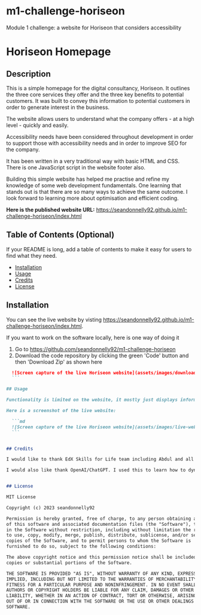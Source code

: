 # m1-challenge-horiseon
Module 1 challenge: a website for Horiseon that considers accessibility





# Horiseon Homepage

## Description

This is a simple homepage for the digital consultancy, Horiseon. It outlines the three core services they offer and the three key benefits to potential customers. It was built to convey this information to potential customers in order to generate interest in the business. 

The website allows users to understand what the company offers - at a high level - quickly and easily. 

Accessibility needs have been considered throughout development in order to support those with accessibility needs and in order to improve SEO for the company. 

It has been written in a very traditional way with basic HTML and CSS. There is one JavaScript script in the website footer also. 

Building this simple website has helped me practise and refine my knowledge of some web development fundamentals. One learning that stands out is that there are so many ways to achieve the same outcome. I look forward to learning more about optimisation and efficient coding. 

**Here is the published website URL:** https://seandonnelly92.github.io/m1-challenge-horiseon/index.html


## Table of Contents (Optional)

If your README is long, add a table of contents to make it easy for users to find what they need.

- [Installation](#installation)
- [Usage](#usage)
- [Credits](#credits)
- [License](#license)

## Installation

You can see the live website by visting https://seandonnelly92.github.io/m1-challenge-horiseon/index.html. 

If you want to work on the software locally, here is one way of doing it

1. Go to https://github.com/seandonnelly92/m1-challenge-horiseon
2. Download the code repository by clicking the green 'Code' button and then 'Download Zip' as shown here

  ```md
    ![Screen capture of the live Horiseon website](assets/images/download-repository.gifng)
    ```

## Usage

Functionality is limited on the website, it mostly just displays information. The nav bar does contain four links: one is the logo which just redirects to the homepage. This will only be useful in future if other pages are added and the nav bar is updated. The other three links in the nav bar are internal anchor tags that scroll the relevant section on the homepage. Provide instructions and examples for use. 

Here is a screenshot of the live website: 

    ```md
    ![Screen capture of the live Horiseon website](assets/images/live-website-screen-capture.png)
    ```


## Credits

I would like to thank EdX Skills for Life team including Abdul and all of the TAs for their support so far. 

I would also like thank OpenAI/ChatGPT. I used this to learn how to dynamiaclly include the current year in the copyright notice within the footer, which I believe is a useful piece of functionality. This was done with a JavaScript script. 


## License

MIT License

Copyright (c) 2023 seandonnelly92

Permission is hereby granted, free of charge, to any person obtaining a copy
of this software and associated documentation files (the "Software"), to deal
in the Software without restriction, including without limitation the rights
to use, copy, modify, merge, publish, distribute, sublicense, and/or sell
copies of the Software, and to permit persons to whom the Software is
furnished to do so, subject to the following conditions:

The above copyright notice and this permission notice shall be included in all
copies or substantial portions of the Software.

THE SOFTWARE IS PROVIDED "AS IS", WITHOUT WARRANTY OF ANY KIND, EXPRESS OR
IMPLIED, INCLUDING BUT NOT LIMITED TO THE WARRANTIES OF MERCHANTABILITY,
FITNESS FOR A PARTICULAR PURPOSE AND NONINFRINGEMENT. IN NO EVENT SHALL THE
AUTHORS OR COPYRIGHT HOLDERS BE LIABLE FOR ANY CLAIM, DAMAGES OR OTHER
LIABILITY, WHETHER IN AN ACTION OF CONTRACT, TORT OR OTHERWISE, ARISING FROM,
OUT OF OR IN CONNECTION WITH THE SOFTWARE OR THE USE OR OTHER DEALINGS IN THE
SOFTWARE.
